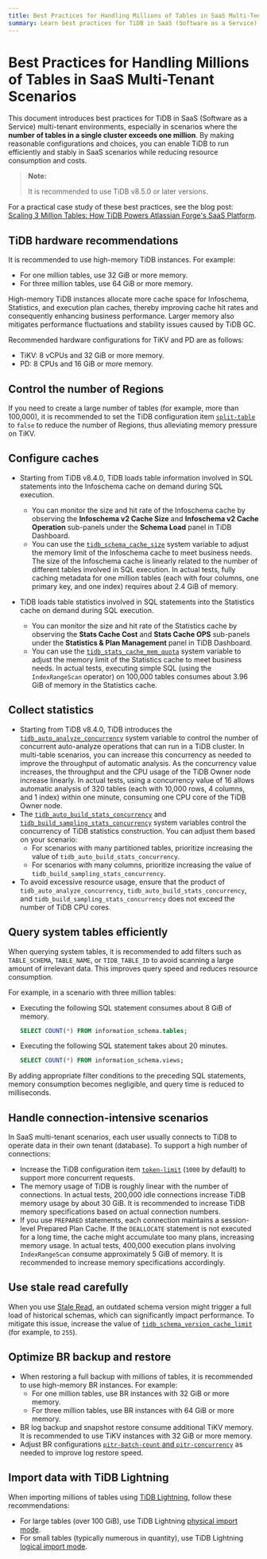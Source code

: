 ```yaml
---
title: Best Practices for Handling Millions of Tables in SaaS Multi-Tenant Scenarios
summary: Learn best practices for TiDB in SaaS (Software as a Service) multi-tenant scenarios, especially for environments where the number of tables in a single cluster exceeds one million.
---
```


# Best Practices for Handling Millions of Tables in SaaS Multi-Tenant Scenarios

This document introduces best practices for TiDB in SaaS (Software as a Service) multi-tenant environments, especially in scenarios where the **number of tables in a single cluster exceeds one million**. By making reasonable configurations and choices, you can enable TiDB to run efficiently and stably in SaaS scenarios while reducing resource consumption and costs.

> **Note:**
>
> It is recommended to use TiDB v8.5.0 or later versions.

For a practical case study of these best practices, see the blog post: [Scaling 3 Million Tables: How TiDB Powers Atlassian Forge's SaaS Platform](https://www.pingcap.com/blog/scaling-3-million-tables-how-tidb-powers-atlassian-forge-saas-platform/).

## TiDB hardware recommendations

It is recommended to use high-memory TiDB instances. For example:

- For one million tables, use 32 GiB or more memory.
- For three million tables, use 64 GiB or more memory.

High-memory TiDB instances allocate more cache space for Infoschema, Statistics, and execution plan caches, thereby improving cache hit rates and consequently enhancing business performance. Larger memory also mitigates performance fluctuations and stability issues caused by TiDB GC.

Recommended hardware configurations for TiKV and PD are as follows:

* TiKV: 8 vCPUs and 32 GiB or more memory.
* PD: 8 CPUs and 16 GiB or more memory.

## Control the number of Regions

If you need to create a large number of tables (for example, more than 100,000), it is recommended to set the TiDB configuration item [`split-table`](/tidb-configuration-file.md#split-table) to `false` to reduce the number of Regions, thus alleviating memory pressure on TiKV.

## Configure caches

* Starting from TiDB v8.4.0, TiDB loads table information involved in SQL statements into the Infoschema cache on demand during SQL execution.

    - You can monitor the size and hit rate of the Infoschema cache by observing the **Infoschema v2 Cache Size** and **Infoschema v2 Cache Operation** sub-panels under the **Schema Load** panel in TiDB Dashboard.
    - You can use the [`tidb_schema_cache_size`](/system-variables.md#tidb_schema_cache_size-new-in-v800) system variable to adjust the memory limit of the Infoschema cache to meet business needs. The size of the Infoschema cache is linearly related to the number of different tables involved in SQL execution. In actual tests, fully caching metadata for one million tables (each with four columns, one primary key, and one index) requires about 2.4 GiB of memory.

* TiDB loads table statistics involved in SQL statements into the Statistics cache on demand during SQL execution. 

    - You can monitor the size and hit rate of the Statistics cache by observing the **Stats Cache Cost** and **Stats Cache OPS** sub-panels under the **Statistics & Plan Management** panel in TiDB Dashboard.
    - You can use the [`tidb_stats_cache_mem_quota`](/system-variables.md#tidb_stats_cache_mem_quota-new-in-v610) system variable to adjust the memory limit of the Statistics cache to meet business needs. In actual tests, executing simple SQL (using the `IndexRangeScan` operator) on 100,000 tables consumes about 3.96 GiB of memory in the Statistics cache.

## Collect statistics

* Starting from TiDB v8.4.0, TiDB introduces the [`tidb_auto_analyze_concurrency`](/system-variables.md#tidb_auto_analyze_concurrency-new-in-v840) system variable to control the number of concurrent auto-analyze operations that can run in a TiDB cluster. In multi-table scenarios, you can increase this concurrency as needed to improve the throughput of automatic analysis. As the concurrency value increases, the throughput and the CPU usage of the TiDB Owner node increase linearly. In actual tests, using a concurrency value of 16 allows automatic analysis of 320 tables (each with 10,000 rows, 4 columns, and 1 index) within one minute, consuming one CPU core of the TiDB Owner node.
* The [`tidb_auto_build_stats_concurrency`](/system-variables.md#tidb_auto_build_stats_concurrency-new-in-v650) and [`tidb_build_sampling_stats_concurrency`](/system-variables.md#tidb_build_sampling_stats_concurrency-new-in-v750) system variables control the concurrency of TiDB statistics construction. You can adjust them based on your scenario:
    - For scenarios with many partitioned tables, prioritize increasing the value of `tidb_auto_build_stats_concurrency`.
    - For scenarios with many columns, prioritize increasing the value of `tidb_build_sampling_stats_concurrency`.
* To avoid excessive resource usage, ensure that the product of `tidb_auto_analyze_concurrency`, `tidb_auto_build_stats_concurrency`, and `tidb_build_sampling_stats_concurrency` does not exceed the number of TiDB CPU cores.

## Query system tables efficiently

When querying system tables, it is recommended to add filters such as `TABLE_SCHEMA`, `TABLE_NAME`, or `TIDB_TABLE_ID` to avoid scanning a large amount of irrelevant data. This improves query speed and reduces resource consumption.

For example, in a scenario with three million tables:

- Executing the following SQL statement consumes about 8 GiB of memory.

    ```sql
    SELECT COUNT(*) FROM information_schema.tables;
    ```

- Executing the following SQL statement takes about 20 minutes.

    ```sql
    SELECT COUNT(*) FROM information_schema.views;
    ```

By adding appropriate filter conditions to the preceding SQL statements, memory consumption becomes negligible, and query time is reduced to milliseconds.

## Handle connection-intensive scenarios

In SaaS multi-tenant scenarios, each user usually connects to TiDB to operate data in their own tenant (database). To support a high number of connections:

* Increase the TiDB configuration item [`token-limit`](/tidb-configuration-file.md#token-limit) (`1000` by default) to support more concurrent requests.
* The memory usage of TiDB is roughly linear with the number of connections. In actual tests, 200,000 idle connections increase TiDB memory usage by about 30 GiB. It is recommended to increase TiDB memory specifications based on actual connection numbers.
* If you use `PREPARED` statements, each connection maintains a session-level Prepared Plan Cache. If the `DEALLOCATE` statement is not executed for a long time, the cache might accumulate too many plans, increasing memory usage. In actual tests, 400,000 execution plans involving `IndexRangeScan` consume approximately 5 GiB of memory. It is recommended to increase memory specifications accordingly.

## Use stale read carefully

When you use [Stale Read](/stale-read.md), an outdated schema version might trigger a full load of historical schemas, which can significantly impact performance. To mitigate this issue, increase the value of [`tidb_schema_version_cache_limit`](/system-variables.md#tidb_schema_version_cache_limit-new-in-v740) (for example, to `255`).

## Optimize BR backup and restore

* When restoring a full backup with millions of tables, it is recommended to use high-memory BR instances. For example:
    - For one million tables, use BR instances with 32 GiB or more memory.
    - For three million tables, use BR instances with 64 GiB or more memory.
* BR log backup and snapshot restore consume additional TiKV memory. It is recommended to use TiKV instances with 32 GiB or more memory.
* Adjust BR configurations [`pitr-batch-count` and `pitr-concurrency`](/br/use-br-command-line-tool.md#common-options) as needed to improve log restore speed.

## Import data with TiDB Lightning

When importing millions of tables using [TiDB Lightning](/tidb-lightning/tidb-lightning-overview.md), follow these recommendations:

- For large tables (over 100 GiB), use TiDB Lightning [physical import mode](/tidb-lightning/tidb-lightning-physical-import-mode.md).
- For small tables (typically numerous in quantity), use TiDB Lightning [logical import mode](/tidb-lightning/tidb-lightning-logical-import-mode.md).
